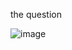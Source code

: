 the question

![image](https://github.com/busragural/Data-Structures-and-Algorithms/assets/114018504/f5000c31-9532-4bc9-bccc-52e72b955fec)
